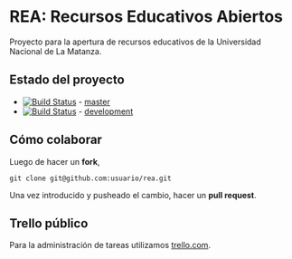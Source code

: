 # REA: Recursos Educativos Abiertos

Proyecto para la apertura de recursos educativos de la Universidad Nacional de La Matanza.

## Estado del proyecto

* [![Build Status](https://travis-ci.org/delucas/rea.png?branch=master)](https://travis-ci.org/delucas/rea) - [master](https://github.com/delucas/rea)
* [![Build Status](https://travis-ci.org/delucas/rea.png?branch=development)](https://travis-ci.org/delucas/rea) - [development](https://github.com/delucas/rea/tree/development)

## Cómo colaborar

Luego de hacer un **fork**,

    git clone git@github.com:usuario/rea.git

Una vez introducido y pusheado el cambio, hacer un **pull request**.

## Trello público

Para la administración de tareas utilizamos [trello.com](https://trello.com/board/rea/5192dc75b9975ea82400107d).
